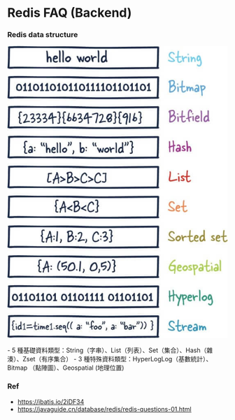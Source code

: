 # Redis FAQ (Backend)


### Redis data structure
<p><img src ="./doc/pic/redis_data_structure.jpg" ></p>
- 5 種基礎資料類型：String（字串）、List（列表）、Set（集合）、Hash（雜湊）、Zset（有序集合）
- 3 種特殊資料類型：HyperLogLog（基數統計）、Bitmap （點陣圖）、Geospatial (地理位置)


### Ref
- https://ibatis.io/2iDF34
- https://javaguide.cn/database/redis/redis-questions-01.html

